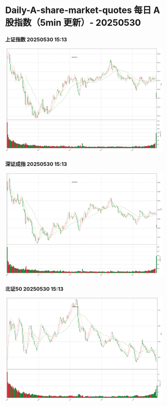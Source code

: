 
# Daily-A-share-market-quotes 每日 A 股指数（5min 更新）- 20250530

### 上证指数 20250530 15:13
![](./fig/2025/5/20250530-sh000001.png)

### 深证成指 20250530 15:13
![](./fig/2025/5/20250530-sz399001.png)

### 北证50 20250530 15:13
![](./fig/2025/5/20250530-bj899050.png)
